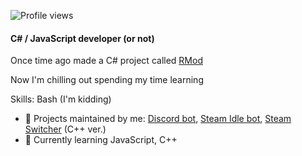
![Profile views](https://gpvc.arturio.dev/zipliks)

#### C# / JavaScript developer (or not)
Once time ago made a C# project called [RMod](https://github.com/Zipliks/rmod)

Now I'm chilling out spending my time learning



Skills: Bash (I'm kidding)

- 🔭 Projects maintained by me: [Discord bot](https://github.com/Zipliks/badassBot), [Steam Idle bot](https://github.com/Zipliks/steamBot), [Steam Switcher](https://github.com/Zipliks/yanss) (C++ ver.)
- 🌱 Currently learning JavaScript, C++ 

